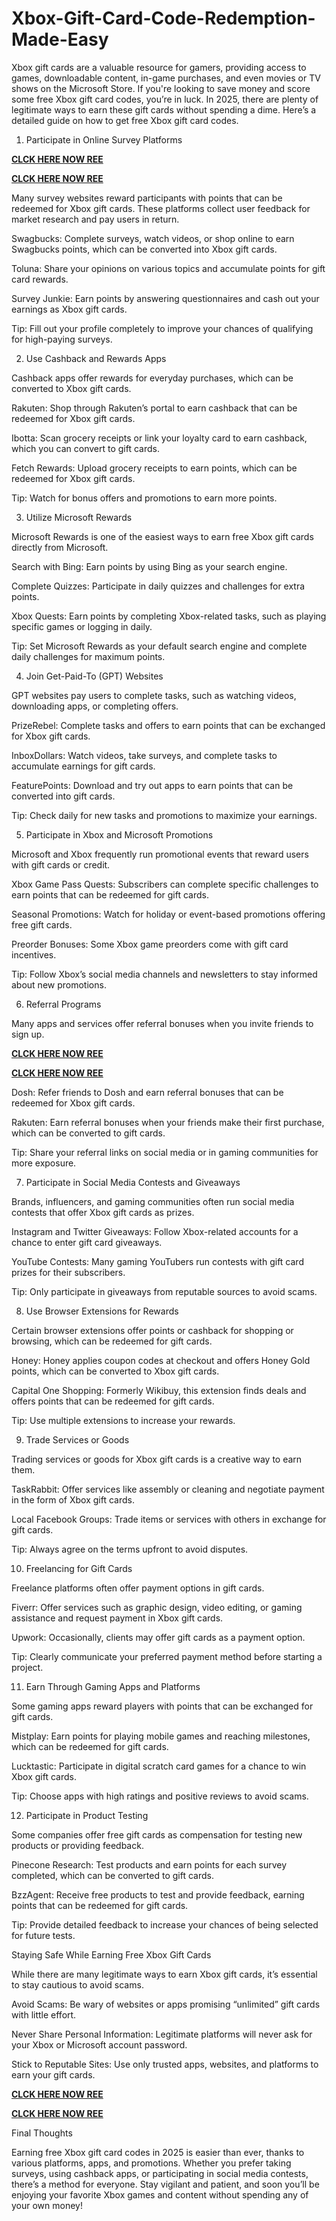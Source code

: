 # Xbox-Gift-Card-Code-Redemption-Made-Easy
Xbox gift cards are a valuable resource for gamers, providing access to games, downloadable content, in-game purchases, and even movies or TV shows on the Microsoft Store. If you're looking to save money and score some free Xbox gift card codes, you’re in luck. In 2025, there are plenty of legitimate ways to earn these gift cards without spending a dime. Here’s a detailed guide on how to get free Xbox gift card codes.

1. Participate in Online Survey Platforms

**[CLCK HERE NOW REE](https://tinyurl.com/xboxgiftcard2025)**

**[CLCK HERE NOW REE](https://tinyurl.com/xboxgiftcard2025)**

Many survey websites reward participants with points that can be redeemed for Xbox gift cards. These platforms collect user feedback for market research and pay users in return.

Swagbucks: Complete surveys, watch videos, or shop online to earn Swagbucks points, which can be converted into Xbox gift cards.

Toluna: Share your opinions on various topics and accumulate points for gift card rewards.

Survey Junkie: Earn points by answering questionnaires and cash out your earnings as Xbox gift cards.

Tip: Fill out your profile completely to improve your chances of qualifying for high-paying surveys.

2. Use Cashback and Rewards Apps

Cashback apps offer rewards for everyday purchases, which can be converted to Xbox gift cards.

Rakuten: Shop through Rakuten’s portal to earn cashback that can be redeemed for Xbox gift cards.

Ibotta: Scan grocery receipts or link your loyalty card to earn cashback, which you can convert to gift cards.

Fetch Rewards: Upload grocery receipts to earn points, which can be redeemed for Xbox gift cards.

Tip: Watch for bonus offers and promotions to earn more points.

3. Utilize Microsoft Rewards

Microsoft Rewards is one of the easiest ways to earn free Xbox gift cards directly from Microsoft.

Search with Bing: Earn points by using Bing as your search engine.

Complete Quizzes: Participate in daily quizzes and challenges for extra points.

Xbox Quests: Earn points by completing Xbox-related tasks, such as playing specific games or logging in daily.

Tip: Set Microsoft Rewards as your default search engine and complete daily challenges for maximum points.

4. Join Get-Paid-To (GPT) Websites

GPT websites pay users to complete tasks, such as watching videos, downloading apps, or completing offers.

PrizeRebel: Complete tasks and offers to earn points that can be exchanged for Xbox gift cards.

InboxDollars: Watch videos, take surveys, and complete tasks to accumulate earnings for gift cards.

FeaturePoints: Download and try out apps to earn points that can be converted into gift cards.

Tip: Check daily for new tasks and promotions to maximize your earnings.

5. Participate in Xbox and Microsoft Promotions

Microsoft and Xbox frequently run promotional events that reward users with gift cards or credit.

Xbox Game Pass Quests: Subscribers can complete specific challenges to earn points that can be redeemed for gift cards.

Seasonal Promotions: Watch for holiday or event-based promotions offering free gift cards.

Preorder Bonuses: Some Xbox game preorders come with gift card incentives.

Tip: Follow Xbox’s social media channels and newsletters to stay informed about new promotions.

6. Referral Programs

Many apps and services offer referral bonuses when you invite friends to sign up.

**[CLCK HERE NOW REE](https://tinyurl.com/xboxgiftcard2025)**

**[CLCK HERE NOW REE](https://tinyurl.com/xboxgiftcard2025)**

Dosh: Refer friends to Dosh and earn referral bonuses that can be redeemed for Xbox gift cards.

Rakuten: Earn referral bonuses when your friends make their first purchase, which can be converted to gift cards.

Tip: Share your referral links on social media or in gaming communities for more exposure.

7. Participate in Social Media Contests and Giveaways

Brands, influencers, and gaming communities often run social media contests that offer Xbox gift cards as prizes.

Instagram and Twitter Giveaways: Follow Xbox-related accounts for a chance to enter gift card giveaways.

YouTube Contests: Many gaming YouTubers run contests with gift card prizes for their subscribers.

Tip: Only participate in giveaways from reputable sources to avoid scams.

8. Use Browser Extensions for Rewards

Certain browser extensions offer points or cashback for shopping or browsing, which can be redeemed for gift cards.

Honey: Honey applies coupon codes at checkout and offers Honey Gold points, which can be converted to Xbox gift cards.

Capital One Shopping: Formerly Wikibuy, this extension finds deals and offers points that can be redeemed for gift cards.

Tip: Use multiple extensions to increase your rewards.

9. Trade Services or Goods

Trading services or goods for Xbox gift cards is a creative way to earn them.

TaskRabbit: Offer services like assembly or cleaning and negotiate payment in the form of Xbox gift cards.

Local Facebook Groups: Trade items or services with others in exchange for gift cards.

Tip: Always agree on the terms upfront to avoid disputes.

10. Freelancing for Gift Cards

Freelance platforms often offer payment options in gift cards.

Fiverr: Offer services such as graphic design, video editing, or gaming assistance and request payment in Xbox gift cards.

Upwork: Occasionally, clients may offer gift cards as a payment option.

Tip: Clearly communicate your preferred payment method before starting a project.

11. Earn Through Gaming Apps and Platforms

Some gaming apps reward players with points that can be exchanged for gift cards.

Mistplay: Earn points for playing mobile games and reaching milestones, which can be redeemed for gift cards.

Lucktastic: Participate in digital scratch card games for a chance to win Xbox gift cards.

Tip: Choose apps with high ratings and positive reviews to avoid scams.

12. Participate in Product Testing

Some companies offer free gift cards as compensation for testing new products or providing feedback.

Pinecone Research: Test products and earn points for each survey completed, which can be converted to gift cards.

BzzAgent: Receive free products to test and provide feedback, earning points that can be redeemed for gift cards.

Tip: Provide detailed feedback to increase your chances of being selected for future tests.

Staying Safe While Earning Free Xbox Gift Cards

While there are many legitimate ways to earn Xbox gift cards, it’s essential to stay cautious to avoid scams.

Avoid Scams: Be wary of websites or apps promising “unlimited” gift cards with little effort.

Never Share Personal Information: Legitimate platforms will never ask for your Xbox or Microsoft account password.

Stick to Reputable Sites: Use only trusted apps, websites, and platforms to earn your gift cards.

**[CLCK HERE NOW REE](https://tinyurl.com/xboxgiftcard2025)**

**[CLCK HERE NOW REE](https://tinyurl.com/xboxgiftcard2025)**

Final Thoughts

Earning free Xbox gift card codes in 2025 is easier than ever, thanks to various platforms, apps, and promotions. Whether you prefer taking surveys, using cashback apps, or participating in social media contests, there’s a method for everyone. Stay vigilant and patient, and soon you’ll be enjoying your favorite Xbox games and content without spending any of your own money!
